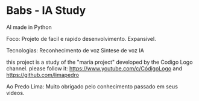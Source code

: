 #  Babs - IA Study
 AI made in Python

Foco:
    Projeto de facil e rapido desenvolvimento.
    Expansivel.

Tecnologias:
    Reconhecimento de voz
    Sintese de voz
    IA

 this project is a study of the "maria project" developed by the Codigo Logo channel.
please follow it: 
                https://www.youtube.com/c/CódigoLogo and https://github.com/limapedro

Ao Predo Lima:
Muito obrigado pelo conhecimento passado em seus videos.